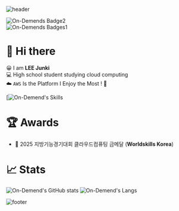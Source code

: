 ![header](https://capsule-render.vercel.app/api?type=venom&height=200&color=gradient&text=On-Demend&animation=twinkling&textBg=false&reversal=false&fontColor=0022FF)

![On-Demends Badge2](https://img.shields.io/badge/AWS-purple?logo=Amazon%20Web%20Services&logoColor=ffffff)  
![On-Demends Badges1](https://img.shields.io/static/v1?label=Repo%20Name&message=On-Demend&color=blue)  

# 👋 Hi there
😀 I am __LEE Junki__  
💻 High school student studying cloud computing  
☁️ `AWS` Is the Platform I Enjoy the Most ! 💎  
  
[![On-Demend's Skills](https://skillicons.dev/icons?i=aws,docker,kubernetes,nginx,python,terraform&theme=light)

# 🏆 Awards
- 🥇 2025 지방기능경기대회 클라우드컴퓨팅 금메달 (**Worldskills Korea**)   
  
# 📈 Stats
![On-Demend's GitHub stats](https://github-readme-stats.vercel.app/api?username=On-Demend&show_icons=true&theme=ambient_gradient)
![On-Demend's Langs](https://github-readme-stats.vercel.app/api/top-langs/?username=On-Demend&layout=donut)

![footer](https://capsule-render.vercel.app/api?type=rounded&height=100&color=black&text=On-Demend&fontColor=FFFFFF&animation=blinking)
